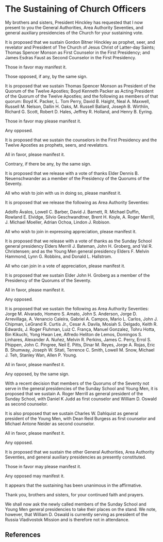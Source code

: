 # The Sustaining of Church Officers

My brothers and sisters, President Hinckley has requested that I now present
to you the General Authorities, Area Authority Seventies, and general
auxiliary presidencies of the Church for your sustaining vote.

It is proposed that we sustain Gordon Bitner Hinckley as prophet, seer, and
revelator and President of The Church of Jesus Christ of Latter-day Saints;
Thomas Spencer Monson as First Counselor in the First Presidency; and James
Esdras Faust as Second Counselor in the First Presidency.

Those in favor may manifest it.

Those opposed, if any, by the same sign.

It is proposed that we sustain Thomas Spencer Monson as President of the
Quorum of the Twelve Apostles; Boyd Kenneth Packer as Acting President of the
Quorum of the Twelve Apostles; and the following as members of that quorum:
Boyd K. Packer, L. Tom Perry, David B. Haight, Neal A. Maxwell, Russell M.
Nelson, Dallin H. Oaks, M. Russell Ballard, Joseph B. Wirthlin, Richard G.
Scott, Robert D. Hales, Jeffrey R. Holland, and Henry B. Eyring.

Those in favor may please manifest it.

Any opposed.

It is proposed that we sustain the counselors in the First Presidency and the
Twelve Apostles as prophets, seers, and revelators.

All in favor, please manifest it.

Contrary, if there be any, by the same sign.

It is proposed that we release with a vote of thanks Elder Dennis B.
Neuenschwander as a member of the Presidency of the Quorums of the Seventy.

All who wish to join with us in doing so, please manifest it.

It is proposed that we release the following as Area Authority Seventies:

Adolfo Ávalos, Lowell C. Barber, David J. Barnett, R. Michael Duffin, Rowland
E. Elvidge, Silvio Geschwandtner, Brent H. Koyle, A. Roger Merrill, J. Michael
Moeller, Adrian Ochoa, Lindon J. Robison.

All who wish to join in expressing appreciation, please manifest it.

It is proposed that we release with a vote of thanks as the Sunday School
general presidency Elders Merrill J. Bateman, John H. Groberg, and Val R.
Christensen; and as the Young Men general presidency Elders F. Melvin Hammond,
Lynn G. Robbins, and Donald L. Hallstrom.

All who can join in a vote of appreciation, please manifest it.

It is proposed that we sustain Elder John H. Groberg as a member of the
Presidency of the Quorums of the Seventy.

All in favor, please manifest it.

Any opposed.

It is proposed that we sustain the following as Area Authority Seventies:
Jorge M. Alvarado, Homero S. Amato, John S. Anderson, Jorge D. Arrevillaga, A.
Venancio Caleira, Gabriel A. Campos, Mario L. Carlos, John J. Chipman, LeGrand
R. Curtis Jr., Cesar A. Davila, Mosiah S. Delgado, Keith R. Edwards, J. Roger
Fluhman, Luiz C. França, Manuel Gonzalez, Tohru Hotta, Bin Kikuchi, Yong Hwan
Lee, Alfredo Heliton de Lemos, Domingos S. Linhares, Alexander A. Nuñez,
Melvin R. Perkins, James C. Perry, Errol S. Phippen, John C. Pingree, Neil E.
Pitts, Dinar M. Reyes, Jorge A. Rojas, Eric B. Shumway, Joseph W. Sitati,
Terrence C. Smith, Lowell M. Snow, Michael J. Teh, Stanley Wan, Allen P.
Young.

All in favor, please manifest it.

Any opposed, by the same sign.

With a recent decision that members of the Quorums of the Seventy not serve in
the general presidencies of the Sunday School and Young Men, it is proposed
that we sustain A. Roger Merrill as general president of the Sunday School,
with Daniel K Judd as first counselor and William D. Oswald as second
counselor.

It is also proposed that we sustain Charles W. Dahlquist as general president
of the Young Men, with Dean Reid Burgess as first counselor and Michael Antone
Neider as second counselor.

All in favor, please manifest it.

Any opposed.

It is proposed that we sustain the other General Authorities, Area Authority
Seventies, and general auxiliary presidencies as presently constituted.

Those in favor may please manifest it.

Any opposed may manifest it.

It appears that the sustaining has been unanimous in the affirmative.

Thank you, brothers and sisters, for your continued faith and prayers.

We shall now ask the newly called members of the Sunday School and Young Men
general presidencies to take their places on the stand. We note, however, that
William D. Oswald is currently serving as president of the Russia Vladivostok
Mission and is therefore not in attendance.

## References

